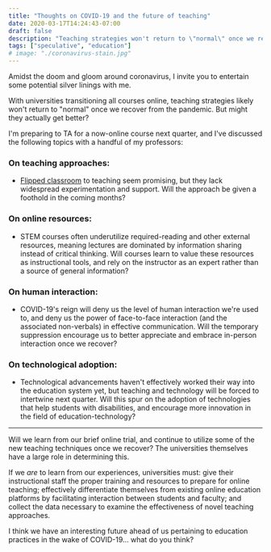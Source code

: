 ```yaml
---
title: "Thoughts on COVID-19 and the future of teaching"
date: 2020-03-17T14:24:43-07:00
draft: false
description: "Teaching strategies won't return to \"normal\" once we recover from the pandemic. But might they actually get better?"
tags: ["speculative", "education"]
# image: "./coronavirus-stain.jpg"
---
```


Amidst the doom and gloom around coronavirus, I invite you to entertain some potential silver linings with me.


With universities transitioning all courses online, teaching strategies likely won't return to "normal" once we recover from the pandemic. But might they actually get better?

I'm preparing to TA for a now-online course next quarter, and I've discussed the following topics with a handful of my professors:

### On teaching approaches:
- [Flipped classroom](https://en.wikipedia.org/wiki/Flipped_classroom) to teaching seem promising, but they lack widespread experimentation and support.  Will the approach be given a foothold in the coming months?

### On online resources:
- STEM courses often underutilize required-reading and other external resources, meaning lectures are dominated by information sharing instead of critical thinking. Will courses learn to value these resources as instructional tools, and rely on the instructor as an expert rather than a source of general information?

### On human interaction:
- COVID-19's reign will deny us the level of human interaction we're used to, and deny us the power of face-to-face interaction (and the associated non-verbals) in effective communication. Will the temporary suppression encourage us to better appreciate and embrace in-person interaction once we recover?

### On technological adoption:
- Technological advancements haven't effectively worked their way into the education system yet, but teaching and technology will be forced to intertwine next quarter. Will this spur on the adoption of technologies that help students with disabilities, and encourage more innovation in the field of education-technology?

---

Will we learn from our brief online trial, and continue to utilize some of the new teaching techniques once we recover? The universities themselves have a large role in determining this.

If we *are* to learn from our experiences, universities must: give their instructional staff the proper training and resources to prepare for online teaching; effectively differentiate themselves from existing online education platforms by facilitating interaction between students and faculty; and collect the data necessary to examine the effectiveness of novel teaching approaches.

I think we have an interesting future ahead of us pertaining to education practices in the wake of COVID-19... what do you think?
